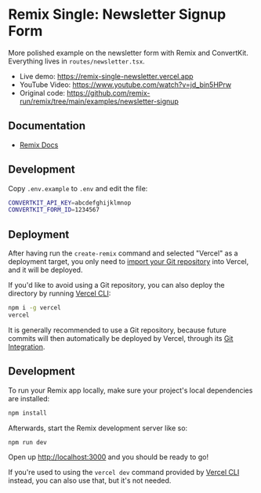 # Remix Single: Newsletter Signup Form

More polished example on the newsletter form with Remix and ConvertKit. Everything lives in `routes/newsletter.tsx`.

- Live demo: https://remix-single-newsletter.vercel.app
- YouTube Video: https://www.youtube.com/watch?v=jd_bin5HPrw
- Original code: https://github.com/remix-run/remix/tree/main/examples/newsletter-signup

## Documentation

- [Remix Docs](https://remix.run/docs)

## Development

Copy `.env.example` to `.env` and edit the file:

```sh
CONVERTKIT_API_KEY=abcdefghijklmnop
CONVERTKIT_FORM_ID=1234567
```

## Deployment

After having run the `create-remix` command and selected "Vercel" as a deployment target, you only need to [import your Git repository](https://vercel.com/new) into Vercel, and it will be deployed.

If you'd like to avoid using a Git repository, you can also deploy the directory by running [Vercel CLI](https://vercel.com/cli):

```sh
npm i -g vercel
vercel
```

It is generally recommended to use a Git repository, because future commits will then automatically be deployed by Vercel, through its [Git Integration](https://vercel.com/docs/concepts/git).

## Development

To run your Remix app locally, make sure your project's local dependencies are installed:

```sh
npm install
```

Afterwards, start the Remix development server like so:

```sh
npm run dev
```

Open up [http://localhost:3000](http://localhost:3000) and you should be ready to go!

If you're used to using the `vercel dev` command provided by [Vercel CLI](https://vercel.com/cli) instead, you can also use that, but it's not needed.
